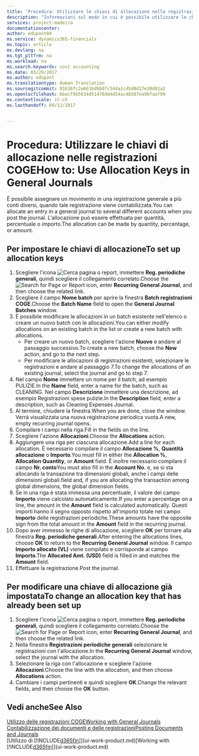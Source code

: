```yaml
---
title: 'Procedura: Utilizzare le chiavi di allocazione nelle registrazioni COGE | Documenti Microsoft'
description: "Informazioni sul modo in cui è possibile utilizzare le chiavi di allocazione nelle registrazioni."
services: project-madeira
documentationcenter: 
author: edupont04
ms.service: dynamics365-financials
ms.topic: article
ms.devlang: na
ms.tgt_pltfrm: na
ms.workload: na
ms.search.keywords: cost accounting
ms.date: 03/29/2017
ms.author: edupont
ms.translationtype: Human Translation
ms.sourcegitcommit: 81636fc2e661bd9b07c54da1cd5d0d27e30d01a2
ms.openlocfilehash: bbacf9b5634d51478dd4d54ac4b587ea9bfaaf99
ms.contentlocale: it-ch
ms.lasthandoff: 09/11/2017


---
```

# <a name="how-to-use-allocation-keys-in-general-journals"></a><span data-ttu-id="0fe5c-103">Procedura: Utilizzare le chiavi di allocazione nelle registrazioni COGE</span><span class="sxs-lookup"><span data-stu-id="0fe5c-103">How to: Use Allocation Keys in General Journals</span></span>
<span data-ttu-id="0fe5c-104">È possibile assegnare un movimento in una registrazione generale a più conti diversi, quando tale registrazione viene contabilizzata.</span><span class="sxs-lookup"><span data-stu-id="0fe5c-104">You can allocate an entry in a general journal to several different accounts when you post the journal.</span></span> <span data-ttu-id="0fe5c-105">L'allocazione può essere effettuata per quantità, percentuale o importo.</span><span class="sxs-lookup"><span data-stu-id="0fe5c-105">The allocation can be made by quantity, percentage, or amount.</span></span>

## <a name="to-set-up-allocation-keys"></a><span data-ttu-id="0fe5c-106">Per impostare le chiavi di allocazione</span><span class="sxs-lookup"><span data-stu-id="0fe5c-106">To set up allocation keys</span></span>
1. <span data-ttu-id="0fe5c-107">Scegliere l'icona ![Cerca pagina o report](media/ui-search/search_small.png "icona Cerca pagina o report"), immettere **Reg. periodiche generali**, quindi scegliere il collegamento correlato.</span><span class="sxs-lookup"><span data-stu-id="0fe5c-107">Choose the ![Search for Page or Report](media/ui-search/search_small.png "Search for Page or Report icon") icon, enter **Recurring General Journal**, and then choose the related link.</span></span>
2. <span data-ttu-id="0fe5c-108">Scegliere il campo **Nome batch** per aprire la finestra **Batch registrazioni COGE**.</span><span class="sxs-lookup"><span data-stu-id="0fe5c-108">Choose the **Batch Name** field to open the **General Journal Batches** window.</span></span>
3. <span data-ttu-id="0fe5c-109">È possibile modificare le allocazioni in un batch esistente nell'elenco o creare un nuovo batch con le allocazioni.</span><span class="sxs-lookup"><span data-stu-id="0fe5c-109">You can either modify allocations on an existing batch in the list or create a new batch with allocations.</span></span>
   * <span data-ttu-id="0fe5c-110">Per creare un nuovo batch, scegliere l'azione **Nuovo** e andare al passaggio successivo.</span><span class="sxs-lookup"><span data-stu-id="0fe5c-110">To create a new batch, choose the **New** action, and go to the next step.</span></span>
   * <span data-ttu-id="0fe5c-111">Per modificare le allocazioni di registrazioni esistenti, selezionare le registrazioni e andare al passaggio 7.</span><span class="sxs-lookup"><span data-stu-id="0fe5c-111">To change the allocations of an existing journal, select the journal and go to step 7.</span></span>    
4. <span data-ttu-id="0fe5c-112">Nel campo **Nome** immettere un nome per il batch, ad esempio PULIZIE.</span><span class="sxs-lookup"><span data-stu-id="0fe5c-112">In the **Name** field, enter a name for the batch, such as CLEANING.</span></span> <span data-ttu-id="0fe5c-113">Nel campo **Descrizione** immettere una descrizione, ad esempio Registrazioni spese pulizie.</span><span class="sxs-lookup"><span data-stu-id="0fe5c-113">In the **Description** field, enter a description, such as Cleaning Expenses Journal.</span></span>
5. <span data-ttu-id="0fe5c-114">Al termine, chiudere la finestra.</span><span class="sxs-lookup"><span data-stu-id="0fe5c-114">When you are done, close the window.</span></span> <span data-ttu-id="0fe5c-115">Verrà visualizzata una nuova registrazione periodica vuota.</span><span class="sxs-lookup"><span data-stu-id="0fe5c-115">A new, empty recurring journal opens.</span></span>
6. <span data-ttu-id="0fe5c-116">Compilare i campi nella riga.</span><span class="sxs-lookup"><span data-stu-id="0fe5c-116">Fill in the fields on the line.</span></span>
7. <span data-ttu-id="0fe5c-117">Scegliere l'azione **Allocazioni**.</span><span class="sxs-lookup"><span data-stu-id="0fe5c-117">Choose the **Allocations** action.</span></span>
8. <span data-ttu-id="0fe5c-118">Aggiungere una riga per ciascuna allocazione.</span><span class="sxs-lookup"><span data-stu-id="0fe5c-118">Add a line for each allocation.</span></span> <span data-ttu-id="0fe5c-119">È necessario compilare il campo **Allocazione %**, **Quantità allocazione** o **Importo**.</span><span class="sxs-lookup"><span data-stu-id="0fe5c-119">You must fill in either the **Allocation %**, **Allocation Quantity**, or **Amount** field.</span></span> <span data-ttu-id="0fe5c-120">È inoltre necessario compilare il campo **Nr. conto**</span><span class="sxs-lookup"><span data-stu-id="0fe5c-120">You must also fill in the **Account No.**</span></span> <span data-ttu-id="0fe5c-121">e, se si sta allocando la transazione tra dimensioni globali, anche i campi delle dimensioni globali.</span><span class="sxs-lookup"><span data-stu-id="0fe5c-121">field and, if you are allocating the transaction among global dimensions, the global dimension fields.</span></span>
9. <span data-ttu-id="0fe5c-122">Se in una riga è stata immessa una percentuale, il valore del campo **Importo** viene calcolato automaticamente.</span><span class="sxs-lookup"><span data-stu-id="0fe5c-122">If you enter a percentage on a line, the amount in the **Amount** field is calculated automatically.</span></span> <span data-ttu-id="0fe5c-123">Questi importi hanno il segno opposto rispetto all'importo totale nel campo **Importo** delle registrazioni periodiche.</span><span class="sxs-lookup"><span data-stu-id="0fe5c-123">These amounts have the opposite sign from the total amount in the **Amount** field in the recurring journal.</span></span>
10. <span data-ttu-id="0fe5c-124">Dopo aver immesso le righe di allocazione, scegliere **OK** per tornare alla finestra **Reg. periodiche generali**.</span><span class="sxs-lookup"><span data-stu-id="0fe5c-124">After entering the allocations lines, choose **OK** to return to the **Recurring General Journal** window.</span></span> <span data-ttu-id="0fe5c-125">Il campo **Importo allocato (VL)** viene compilato e corrisponde al campo **Importo**.</span><span class="sxs-lookup"><span data-stu-id="0fe5c-125">The **Allocated Amt. (USD)** field is filled in and matches the **Amount** field.</span></span>
11. <span data-ttu-id="0fe5c-126">Effettuare la registrazione.</span><span class="sxs-lookup"><span data-stu-id="0fe5c-126">Post the journal.</span></span>

## <a name="to-change-an-allocation-key-that-has-already-been-set-up"></a><span data-ttu-id="0fe5c-127">Per modificare una chiave di allocazione già impostata</span><span class="sxs-lookup"><span data-stu-id="0fe5c-127">To change an allocation key that has already been set up</span></span>
1. <span data-ttu-id="0fe5c-128">Scegliere l'icona ![Cerca pagina o report](media/ui-search/search_small.png "icona Cerca pagina o report"), immettere **Reg. periodiche generali**, quindi scegliere il collegamento correlato.</span><span class="sxs-lookup"><span data-stu-id="0fe5c-128">Choose the ![Search for Page or Report](media/ui-search/search_small.png "Search for Page or Report icon") icon, enter **Recurring General Journal**, and then choose the related link.</span></span>
2. <span data-ttu-id="0fe5c-129">Nella finestra **Registrazioni periodiche generali** selezionare le registrazioni con l'allocazione.</span><span class="sxs-lookup"><span data-stu-id="0fe5c-129">In the **Recurring General Journal** window, select the journal with the allocation.</span></span>
3. <span data-ttu-id="0fe5c-130">Selezionare la riga con l'allocazione e scegliere l'azione **Allocazioni**.</span><span class="sxs-lookup"><span data-stu-id="0fe5c-130">Choose the line with the allocation, and then choose **Allocations** action.</span></span>
4. <span data-ttu-id="0fe5c-131">Cambiare i campi pertinenti e quindi scegliere **OK**.</span><span class="sxs-lookup"><span data-stu-id="0fe5c-131">Change the relevant fields, and then choose the **OK** button.</span></span>

## <a name="see-also"></a><span data-ttu-id="0fe5c-132">Vedi anche</span><span class="sxs-lookup"><span data-stu-id="0fe5c-132">See Also</span></span>
[<span data-ttu-id="0fe5c-133">Utilizzo delle registrazioni COGE</span><span class="sxs-lookup"><span data-stu-id="0fe5c-133">Working with General Journals</span></span>](ui-work-general-journals.md)  
[<span data-ttu-id="0fe5c-134">Contabilizzazione dei documenti e delle registrazioni</span><span class="sxs-lookup"><span data-stu-id="0fe5c-134">Posting Documents and Journals</span></span>](ui-post-documents-journals.md)  
<span data-ttu-id="0fe5c-135">[Utilizzo di [!INCLUDE[d365fin](includes/d365fin_md.md)]](ui-work-product.md)</span><span class="sxs-lookup"><span data-stu-id="0fe5c-135">[Working with [!INCLUDE[d365fin](includes/d365fin_md.md)]](ui-work-product.md)</span></span>

